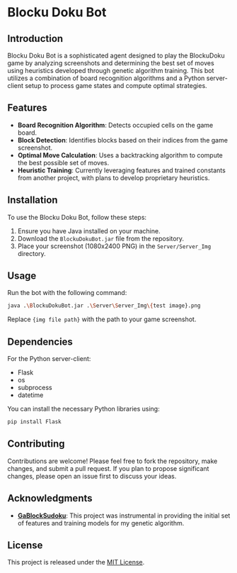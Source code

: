 
# Blocku Doku Bot

## Introduction
Blocku Doku Bot is a sophisticated agent designed to play the BlockuDoku game by analyzing screenshots and determining the best set of moves using heuristics developed through genetic algorithm training. This bot utilizes a combination of board recognition algorithms and a Python server-client setup to process game states and compute optimal strategies.

## Features
- **Board Recognition Algorithm**: Detects occupied cells on the game board.
- **Block Detection**: Identifies blocks based on their indices from the game screenshot.
- **Optimal Move Calculation**: Uses a backtracking algorithm to compute the best possible set of moves.
- **Heuristic Training**: Currently leveraging features and trained constants from another project, with plans to develop proprietary heuristics.

## Installation
To use the Blocku Doku Bot, follow these steps:
1. Ensure you have Java installed on your machine.
2. Download the `BlockuDokuBot.jar` file from the repository.
3. Place your screenshot (1080x2400 PNG) in the `Server/Server_Img` directory.

## Usage
Run the bot with the following command:
```bash
java .\BlockuDokuBot.jar .\Server\Server_Img\{test image}.png
```
Replace `{img file path}` with the path to your game screenshot.

## Dependencies
For the Python server-client:
- Flask
- os
- subprocess
- datetime

You can install the necessary Python libraries using:
```bash
pip install Flask
```

## Contributing
Contributions are welcome! Please feel free to fork the repository, make changes, and submit a pull request. If you plan to propose significant changes, please open an issue first to discuss your ideas.

## Acknowledgments
- **[GaBlockSudoku](https://github.com/hashempour/GaBlockSudoku)**: This project was instrumental in providing the initial set of features and training models for my genetic algorithm.

## License
This project is released under the [MIT License](https://opensource.org/licenses/MIT).
